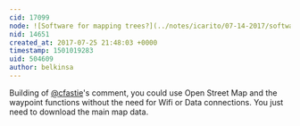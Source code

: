 ```yaml
---
cid: 17099
node: ![Software for mapping trees?](../notes/icarito/07-14-2017/software-for-mapping-trees)
nid: 14651
created_at: 2017-07-25 21:48:03 +0000
timestamp: 1501019283
uid: 504609
author: belkinsa
---
```


Building of [@cfastie](/profile/cfastie)'s comment, you could use Open Street Map and the waypoint functions without the need for Wifi or Data connections.  You just need to download the main map data.